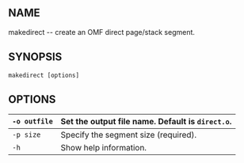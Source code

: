 ## NAME ##

makedirect -- create an OMF direct page/stack segment.

## SYNOPSIS ##

`makedirect [options]`

## OPTIONS ##

| `-o outfile` | Set the output file name.  Default is `direct.o`. |
|:-------------|:--------------------------------------------------|
| `-p size` | Specify the segment size (required). |
| `-h` | Show help information. |